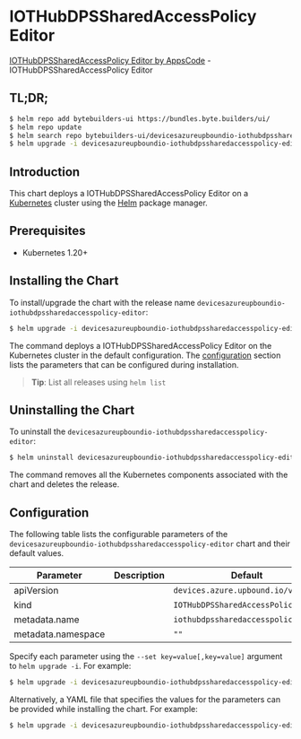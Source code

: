 # IOTHubDPSSharedAccessPolicy Editor

[IOTHubDPSSharedAccessPolicy Editor by AppsCode](https://byte.builders) - IOTHubDPSSharedAccessPolicy Editor

## TL;DR;

```bash
$ helm repo add bytebuilders-ui https://bundles.byte.builders/ui/
$ helm repo update
$ helm search repo bytebuilders-ui/devicesazureupboundio-iothubdpssharedaccesspolicy-editor --version=v0.4.18
$ helm upgrade -i devicesazureupboundio-iothubdpssharedaccesspolicy-editor bytebuilders-ui/devicesazureupboundio-iothubdpssharedaccesspolicy-editor -n default --create-namespace --version=v0.4.18
```

## Introduction

This chart deploys a IOTHubDPSSharedAccessPolicy Editor on a [Kubernetes](http://kubernetes.io) cluster using the [Helm](https://helm.sh) package manager.

## Prerequisites

- Kubernetes 1.20+

## Installing the Chart

To install/upgrade the chart with the release name `devicesazureupboundio-iothubdpssharedaccesspolicy-editor`:

```bash
$ helm upgrade -i devicesazureupboundio-iothubdpssharedaccesspolicy-editor bytebuilders-ui/devicesazureupboundio-iothubdpssharedaccesspolicy-editor -n default --create-namespace --version=v0.4.18
```

The command deploys a IOTHubDPSSharedAccessPolicy Editor on the Kubernetes cluster in the default configuration. The [configuration](#configuration) section lists the parameters that can be configured during installation.

> **Tip**: List all releases using `helm list`

## Uninstalling the Chart

To uninstall the `devicesazureupboundio-iothubdpssharedaccesspolicy-editor`:

```bash
$ helm uninstall devicesazureupboundio-iothubdpssharedaccesspolicy-editor -n default
```

The command removes all the Kubernetes components associated with the chart and deletes the release.

## Configuration

The following table lists the configurable parameters of the `devicesazureupboundio-iothubdpssharedaccesspolicy-editor` chart and their default values.

|     Parameter      | Description |                    Default                    |
|--------------------|-------------|-----------------------------------------------|
| apiVersion         |             | <code>devices.azure.upbound.io/v1beta1</code> |
| kind               |             | <code>IOTHubDPSSharedAccessPolicy</code>      |
| metadata.name      |             | <code>iothubdpssharedaccesspolicy</code>      |
| metadata.namespace |             | <code>""</code>                               |


Specify each parameter using the `--set key=value[,key=value]` argument to `helm upgrade -i`. For example:

```bash
$ helm upgrade -i devicesazureupboundio-iothubdpssharedaccesspolicy-editor bytebuilders-ui/devicesazureupboundio-iothubdpssharedaccesspolicy-editor -n default --create-namespace --version=v0.4.18 --set apiVersion=devices.azure.upbound.io/v1beta1
```

Alternatively, a YAML file that specifies the values for the parameters can be provided while
installing the chart. For example:

```bash
$ helm upgrade -i devicesazureupboundio-iothubdpssharedaccesspolicy-editor bytebuilders-ui/devicesazureupboundio-iothubdpssharedaccesspolicy-editor -n default --create-namespace --version=v0.4.18 --values values.yaml
```
